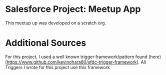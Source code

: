 # Salesforce Project: Meetup App

This meetup up was developed on a scratch org. 


# Additional Sources
For this project, I used a well known trigger framework/pattern found (here)[https://www.github.com/kevinohara80/sfdc-trigger-framework]. All Triggers I wrote for this project use this framework  


